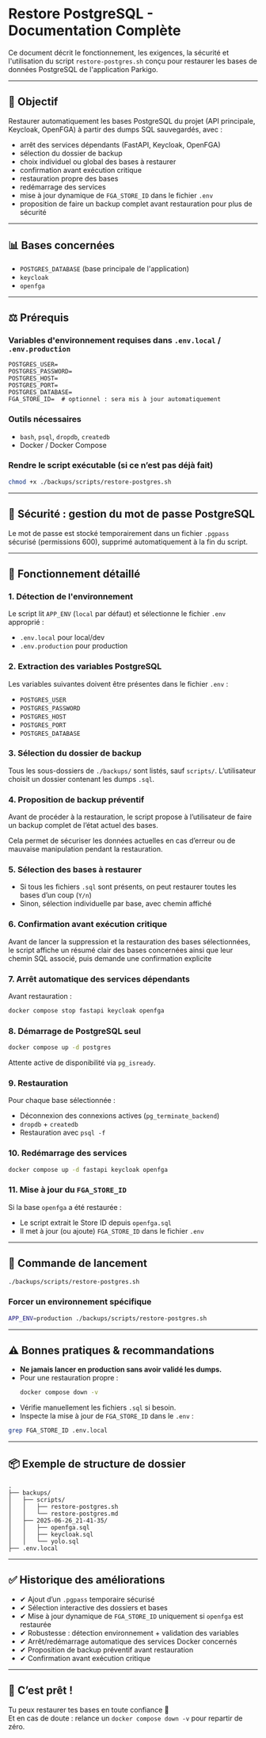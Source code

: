 
# Restore PostgreSQL - Documentation Complète

Ce document décrit le fonctionnement, les exigences, la sécurité et l'utilisation du script `restore-postgres.sh` conçu pour restaurer les bases de données PostgreSQL de l'application Parkigo.

---

## 📄 Objectif

Restaurer automatiquement les bases PostgreSQL du projet (API principale, Keycloak, OpenFGA) à partir des dumps SQL sauvegardés, avec :

- arrêt des services dépendants (FastAPI, Keycloak, OpenFGA)
- sélection du dossier de backup
- choix individuel ou global des bases à restaurer
- confirmation avant exécution critique
- restauration propre des bases
- redémarrage des services
- mise à jour dynamique de `FGA_STORE_ID` dans le fichier `.env`
- proposition de faire un backup complet avant restauration pour plus de sécurité

---

## 📊 Bases concernées

- `POSTGRES_DATABASE` (base principale de l'application)
- `keycloak`
- `openfga`

---

## ⚖️ Prérequis

### Variables d'environnement requises dans `.env.local` / `.env.production`

```env
POSTGRES_USER=
POSTGRES_PASSWORD=
POSTGRES_HOST=
POSTGRES_PORT=
POSTGRES_DATABASE=
FGA_STORE_ID=  # optionnel : sera mis à jour automatiquement
```

### Outils nécessaires

- `bash`, `psql`, `dropdb`, `createdb`
- Docker / Docker Compose

### Rendre le script exécutable (si ce n’est pas déjà fait)

```bash
chmod +x ./backups/scripts/restore-postgres.sh
```

---

## 🔐 Sécurité : gestion du mot de passe PostgreSQL

Le mot de passe est stocké temporairement dans un fichier `.pgpass` sécurisé (permissions 600), supprimé automatiquement à la fin du script.

---

## 🔄 Fonctionnement détaillé

### 1. Détection de l'environnement

Le script lit `APP_ENV` (`local` par défaut) et sélectionne le fichier `.env` approprié :
- `.env.local` pour local/dev
- `.env.production` pour production

### 2. Extraction des variables PostgreSQL

Les variables suivantes doivent être présentes dans le fichier `.env` :
- `POSTGRES_USER`
- `POSTGRES_PASSWORD`
- `POSTGRES_HOST`
- `POSTGRES_PORT`
- `POSTGRES_DATABASE`

### 3. Sélection du dossier de backup

Tous les sous-dossiers de `./backups/` sont listés, sauf `scripts/`. L’utilisateur choisit un dossier contenant les dumps `.sql`.

### 4. Proposition de backup préventif

Avant de procéder à la restauration, le script propose à l’utilisateur de faire un backup complet de l’état actuel des bases.

Cela permet de sécuriser les données actuelles en cas d’erreur ou de mauvaise manipulation pendant la restauration.

### 5. Sélection des bases à restaurer

- Si tous les fichiers `.sql` sont présents, on peut restaurer toutes les bases d’un coup (`Y/n`)
- Sinon, sélection individuelle par base, avec chemin affiché

### 6. Confirmation avant exécution critique

Avant de lancer la suppression et la restauration des bases sélectionnées, le script affiche un résumé clair des bases concernées ainsi que leur chemin SQL associé, puis demande une confirmation explicite

### 7. Arrêt automatique des services dépendants

Avant restauration :
```bash
docker compose stop fastapi keycloak openfga
```

### 8. Démarrage de PostgreSQL seul

```bash
docker compose up -d postgres
```

Attente active de disponibilité via `pg_isready`.

### 9. Restauration

Pour chaque base sélectionnée :
- Déconnexion des connexions actives (`pg_terminate_backend`)
- `dropdb` + `createdb`
- Restauration avec `psql -f`

### 10. Redémarrage des services

```bash
docker compose up -d fastapi keycloak openfga
```

### 11. Mise à jour du `FGA_STORE_ID`

Si la base `openfga` a été restaurée :
- Le script extrait le Store ID depuis `openfga.sql`
- Il met à jour (ou ajoute) `FGA_STORE_ID` dans le fichier `.env`

---

## 🚀 Commande de lancement

```bash
./backups/scripts/restore-postgres.sh
```

### Forcer un environnement spécifique

```bash
APP_ENV=production ./backups/scripts/restore-postgres.sh
```

---

## ⚠️ Bonnes pratiques & recommandations

- **Ne jamais lancer en production sans avoir validé les dumps.**
- Pour une restauration propre :
  ```bash
  docker compose down -v
  ```
- Vérifie manuellement les fichiers `.sql` si besoin.
- Inspecte la mise à jour de `FGA_STORE_ID` dans le `.env` :

```bash
grep FGA_STORE_ID .env.local
```

---

## 📦 Exemple de structure de dossier

```
.
├── backups/
│   ├── scripts/
│   │   ├── restore-postgres.sh
│   │   └── restore-postgres.md
│   ├── 2025-06-26_21-41-35/
│   │   ├── openfga.sql
│   │   ├── keycloak.sql
│   │   └── yolo.sql
├── .env.local
```

---

## ✅ Historique des améliorations

- ✔ Ajout d’un `.pgpass` temporaire sécurisé
- ✔ Sélection interactive des dossiers et bases
- ✔ Mise à jour dynamique de `FGA_STORE_ID` uniquement si `openfga` est restaurée
- ✔ Robustesse : détection environnement + validation des variables
- ✔ Arrêt/redémarrage automatique des services Docker concernés
- ✔ Proposition de backup préventif avant restauration
- ✔ Confirmation avant exécution critique

---

## 🎉 C’est prêt !

Tu peux restaurer tes bases en toute confiance 🚀  
Et en cas de doute : relance un `docker compose down -v` pour repartir de zéro.
